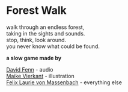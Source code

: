 # Forest Walk

walk through an endless forest,\
taking in the sights and sounds.\
stop, think, look around.\
you never know what could be found.

**a slow game made by**

[David Fenn](https://twitter.com/autotwitch) - audio\
[Maike Vierkant](https://twitter.com/Maibbit) - illustration\
[Felix Laurie von Massenbach](https://twitter.com/erbridge) - everything else
